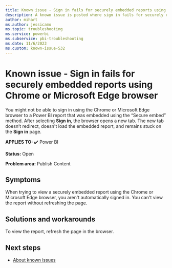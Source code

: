 ```yaml
---
title: Known issue - Sign in fails for securely embedded reports using Chrome or Microsoft Edge browser
description: A known issue is posted where sign in fails for securely embedded reports using the Chrome or Microsoft Edge browser
author: mihart
ms.author: jessicamo
ms.topic: troubleshooting
ms.service: powerbi
ms.subservice: pbi-troubleshooting
ms.date: 11/6/2023
ms.custom: known-issue-532
---
```


# Known issue - Sign in fails for securely embedded reports using Chrome or Microsoft Edge browser

You might not be able to sign in using the Chrome or Microsoft Edge browser to a Power BI report that was embedded using the “Secure embed” method. After selecting **Sign in**, the browser opens a new tab.  The new tab doesn’t redirect, doesn't load the embedded report, and remains stuck on the **Sign in** page.

**APPLIES TO:** ✔️ Power BI

**Status:** Open

**Problem area:** Publish Content

## Symptoms

When trying to view a securely embedded report using the Chrome or Microsoft Edge browser, you aren't automatically signed in.  You can't view the report without refreshing the page.

## Solutions and workarounds

To view the report, refresh the page in the browser.

## Next steps

- [About known issues](/power-bi/troubleshoot/known-issues/power-bi-known-issues)
